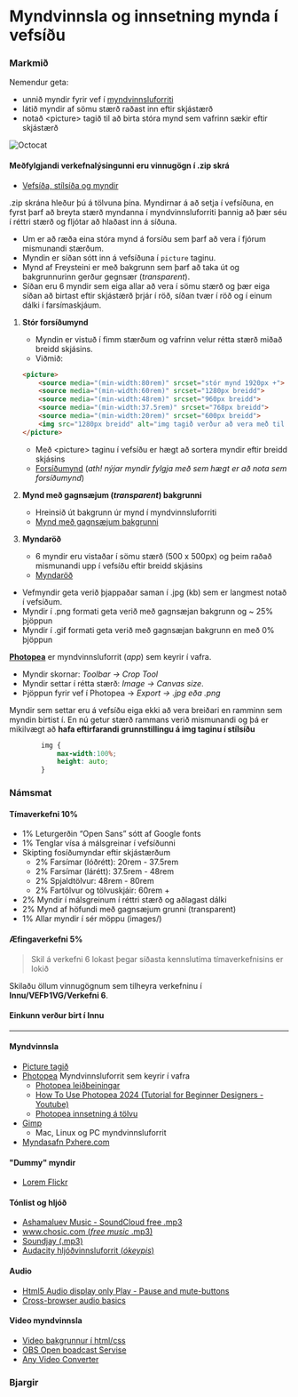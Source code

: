 # Myndvinnsla og innsetning mynda í vefsíðu

### Markmið

Nemendur geta:

* unnið myndir fyrir vef í [myndvinnsluforriti](https://www.photopea.com/)
* látið myndir af sömu stærð raðast inn eftir skjástærð 
* notað &lt;picture> tagið til að birta stóra mynd sem vafrinn sækir eftir skjástærð 

![Octocat](github-octocat.svg)

#### Meðfylgjandi verkefnalýsingunni eru vinnugögn í .zip skrá

* [Vefsíða, stílsíða og myndir](Namsefni-6/vinnugogn.zip)  

.zip skrána hleður þú á tölvuna þína. Myndirnar á að setja í vefsíðuna, en fyrst þarf að breyta stærð myndanna í myndvinnsluforriti þannig að þær séu í réttri stærð og fljótar að hlaðast inn á síðuna. 

- Um er að ræða eina stóra mynd á forsíðu sem þarf að vera í fjórum mismunandi stærðum. 
- Myndin er síðan sótt inn á vefsíðuna í ` picture ` taginu.
- Mynd af Freysteini er með bakgrunn sem þarf að taka út og bakgrunnurinn gerður gegnsær (_transparent_). 
- Síðan eru 6 myndir sem eiga allar að vera í sömu stærð og þær eiga síðan að birtast eftir skjástærð þrjár í röð, síðan tvær í röð og í einum dálki í farsímaskjáum. 

1. **Stór forsíðumynd**
    * Myndin er vistuð í fimm stærðum og vafrinn velur rétta stærð miðað breidd skjásins. 
    * Viðmið: <br>

    ```HTML
    <picture>
        <source media="(min-width:80rem)" srcset="stór mynd 1920px +">
        <source media="(min-width:60rem)" srcset="1280px breidd">
        <source media="(min-width:48rem)" srcset="960px breidd"> 
        <source media="(min-width:37.5rem)" srcset="768px breidd">
        <source media="(min-width:20rem)" srcset="600px breidd">
        <img src="1280px breidd" alt="img tagið verður að vera með til vara (fallback)" style="width:auto;">
    </picture>
    ```
        
    * Með &lt;picture> taginu í vefsíðu er hægt að sortera myndir eftir breidd skjásins
    * [Forsíðumynd](myndir/mynd1.jpg) (_ath! nýjar myndir fylgja með sem hægt er að nota sem forsíðumynd_)
1. **Mynd með gagnsæjum (_transparent_) bakgrunni**
    * Hreinsið út bakgrunn úr mynd í myndvinnsluforriti 
    * [Mynd með gagnsæjum bakgrunni](myndir/mynd2.jpg)
1. **Myndaröð** 
    * 6 myndir eru vistaðar í sömu stærð  (500 x 500px) og þeim raðað mismunandi upp í vefsíðu eftir breidd skjásins
    * [Myndaröð](myndir/mynd3.jpg)

* Vefmyndir geta verið þjappaðar saman í .jpg (kb) sem er langmest notað í vefsíðum. 
* Myndir í .png formati geta verið með gagnsæjan bakgrunn og ~ 25% þjöppun
* Myndir í .gif formati geta verið með gagnsæjan bakgrunn en með 0% þjöppun

**[Photopea](https://www.photopea.com/)** er myndvinnsluforrit (_app_) sem keyrir í vafra.

* Myndir skornar:  _Toolbar -> Crop Tool_
* Myndir settar í rétta stærð: _Image -> Canvas size_.
* Þjöppun fyrir vef  í Photopea  -> _Export -> .jpg eða .png_
    
Myndir sem settar eru á vefsíðu eiga ekki að vera breiðari en ramminn sem myndin birtist í. En nú getur stærð rammans verið mismunandi og þá er mikilvægt að **hafa eftirfarandi grunnstillingu á img taginu í stílsíðu** 

```CSS
        img { 
            max-width:100%;
            height: auto;
        }
```

### Námsmat 

#### Tímaverkefni 10%

-	1% Leturgerðin “Open Sans” sótt af Google fonts
-	1% Tenglar vísa á málsgreinar í vefsíðunni
-	Skipting fosíðumyndar eftir skjástærðum
    - 2% Farsímar (lóðrétt): 20rem - 37.5rem
    - 2% Farsímar (lárétt): 37.5rem - 48rem
    - 2% Spjaldtölvur: 48rem - 80rem
    - 2% Fartölvur og tölvuskjáir: 60rem +
-	2% Myndir í málsgreinum í réttri stærð og aðlagast dálki
-	2% Mynd af höfundi með gagnsæjum grunni (transparent)
-	1% Allar myndir í sér möppu (images/)

#### Æfingaverkefni 5%

> Skil á verkefni 6 lokast þegar síðasta kennslutíma tímaverkefnisins er lokið

Skilaðu öllum vinnugögnum sem tilheyra verkefninu í **Innu/VEFÞ1VG/Verkefni 6**. 

#### Einkunn verður birt í Innu

---

#### Myndvinnsla

* [Picture tagið](https://www.w3schools.com/tags/tag_picture.asp)
* [Photopea](https://www.photopea.com/) Myndvinnsluforrit sem keyrir í vafra
  * [Photopea leiðbeiningar](https://www.photopea.com/tuts/)
  * [How To Use Photopea 2024 (Tutorial for Beginner Designers - Youtube)](https://www.youtube.com/watch?v=JIdvvG9ZX7c)
  * [Photopea innsetning á tölvu](https://www.photopea.com/tuts/install-photopea-to-your-device/)
* [Gimp](https://www.gimp.org/) 
  * Mac, Linux og PC myndvinnsluforrit
* [Myndasafn Pxhere.com](https://pxhere.com/)

#### "Dummy" myndir

* [Lorem Flickr](https://loremflickr.com/)


#### Tónlist og hljóð 

* [Ashamaluev Music - SoundCloud free .mp3](https://soundcloud.com/ashamaluevmusic)
* [www.chosic.com (_free music_ .mp3)](https://www.chosic.com/free-music/all/)
* [Soundjay (.mp3)](https://www.soundjay.com/index.html)
* [Audacity hljóðvinnsluforrit (_ókeypis_)](https://www.audacityteam.org/download/)

#### Audio

* [Html5 Audio display only Play - Pause and mute-buttons](https://stackoverflow.com/questions/13810085/html5-audio-display-only-play-pause-and-mute-buttons)
* [Cross-browser audio basics](https://developer.mozilla.org/en-US/docs/Web/Media/Audio_and_video_delivery/Cross-browser_audio_basics)


#### Video myndvinnsla

* [Video bakgrunnur í html/css](https://blog.hubspot.com/website/video-background-css)
* [OBS Open boadcast Servise](https://obsproject.com/)
* [Any Video Converter](http://www.any-video-converter.com/products/for_video_free/)

### Bjargir



